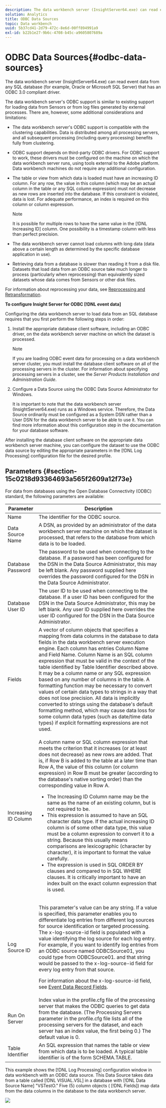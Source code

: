 ```yaml
---
description: The data workbench server (InsightServer64.exe) can read event data from any SQL database (for example, Oracle or Microsoft SQL Server) that has an ODBC 3.0 compliant driver.
solution: Analytics
title: ODBC Data Sources
topic: Data workbench
uuid: 5b37cd41-2d79-472c-8e6d-00ff894991a9
exl-id: b22b1e27-9b6c-4708-b45c-a9605807689a
---
```

# ODBC Data Sources{#odbc-data-sources}

The data workbench server (InsightServer64.exe) can read event data from any SQL database (for example, Oracle or Microsoft SQL Server) that has an ODBC 3.0 compliant driver.

 The data workbench server's ODBC support is similar to existing support for loading data from Sensors or from log files generated by external processes. There are, however, some additional considerations and limitations:

* The data workbench server's ODBC support is compatible with the clustering capabilities. Data is distributed among all processing servers, and all subsequent processing (including query processing) benefits fully from clustering. 
* ODBC support depends on third-party ODBC drivers. For ODBC support to work, these drivers must be configured on the machine on which the data workbench server runs, using tools external to the Adobe platform. Data workbench machines do not require any additional configuration. 
* The table or view from which data is loaded must have an increasing ID column. For any row, the value in this column (which may be an actual column in the table or any SQL column expression) must not decrease as new rows are inserted into the database. If this constraint is violated, data is lost. For adequate performance, an index is required on this column or column expression.

  >[!NOTE]
  >
  >It is possible for multiple rows to have the same value in the [!DNL Increasing ID] column. One possibility is a timestamp column with less than perfect precision.

* The data workbench server cannot load columns with long data (data above a certain length as determined by the specific database application in use). 
* Retrieving data from a database is slower than reading it from a disk file. Datasets that load data from an ODBC source take much longer to process (particularly when reprocessing) than equivalently sized datasets whose data comes from Sensors or other disk files.

For information about reprocessing your data, see [Reprocessing and Retransformation](../../../home/c-dataset-const-proc/c-reproc-retrans/c-unst-reproc-retrans.md).

**To configure Insight Server for ODBC [!DNL event data]**

Configuring the data workbench server to load data from an SQL database requires that you first perform the following steps in order:

1. Install the appropriate database client software, including an ODBC driver, on the data workbench server machine on which the dataset is processed.

   >[!NOTE]
   >
   >If you are loading ODBC event data for processing on a data workbench server cluster, you must install the database client software on all of the processing servers in the cluster. For information about specifying processing servers in a cluster, see the *Server Products Installation and Administration Guide*.

1. Configure a Data Source using the ODBC Data Source Administrator for Windows.

   It is important to note that the data workbench server (InsightServer64.exe) runs as a Windows service. Therefore, the Data Source ordinarily must be configured as a System DSN rather than a User DSN for the data workbench server to be able to use it. You can find more information about this configuration step in the documentation for your database software.

After installing the database client software on the appropriate data workbench server machine, you can configure the dataset to use the ODBC data source by editing the appropriate parameters in the [!DNL Log Processing] configuration file for the desired profile.

## Parameters {#section-15c0218d93364693a565f2609a12f73e}

For data from databases using the Open Database Connectivity (ODBC) standard, the following parameters are available: 

<table id="table_606D8A90DA4A43C29F2C6130F8C753F8"> 
 <thead> 
  <tr> 
   <th colname="col1" class="entry"> Parameter </th> 
   <th colname="col2" class="entry"> Description </th> 
  </tr> 
 </thead>
 <tbody> 
  <tr> 
   <td colname="col1"> Name </td> 
   <td colname="col2"> The identifier for the ODBC source. </td> 
  </tr> 
  <tr> 
   <td colname="col1"> Data Source Name </td> 
   <td colname="col2"> A DSN, as provided by an administrator of the data workbench server machine on which the dataset is processed, that refers to the database from which data is to be loaded. </td> 
  </tr> 
  <tr> 
   <td colname="col1"> Database Password </td> 
   <td colname="col2"> The password to be used when connecting to the database. If a password has been configured for the DSN in the <span class="wintitle"> Data Source Administrator</span>, this may be left blank. Any password supplied here overrides the password configured for the DSN in the <span class="wintitle"> Data Source Administrator</span>. </td> 
  </tr> 
  <tr> 
   <td colname="col1"> Database User ID </td> 
   <td colname="col2"> The user ID to be used when connecting to the database. If a user ID has been configured for the DSN in the <span class="wintitle"> Data Source Administrator</span>, this may be left blank. Any user ID supplied here overrides the user ID configured for the DSN in the <span class="wintitle"> Data Source Administrator</span>. </td> 
  </tr> 
  <tr> 
   <td colname="col1"> Fields </td> 
   <td colname="col2"> A vector of column objects that specifies a mapping from data columns in the database to data fields in the data workbench server execution engine. Each column has entries <span class="wintitle"> Column Name</span> and <span class="wintitle"> Field Name</span>. <span class="wintitle"> Column Name</span> is an SQL column expression that must be valid in the context of the table identified by <span class="wintitle"> Table Identifier</span> described above. It may be a column name or any SQL expression based on any number of columns in the table. A formatting function may be necessary to convert values of certain data types to strings in a way that does not lose precision. All data is implicitly converted to strings using the database's default formatting method, which may cause data loss for some column data types (such as date/time data types) if explicit formatting expressions are not used. </td> 
  </tr> 
  <tr> 
   <td colname="col1"> Increasing ID Column </td> 
   <td colname="col2"> <p>A column name or SQL column expression that meets the criterion that it increases (or at least does not decrease) as new rows are added. That is, if Row B is added to the table at a later time than Row A, the value of this column (or column expression) in Row B must be greater (according to the database's native sorting order) than the corresponding value in Row A. </p> <p> 
     <ul id="ul_EBF6AEE4746B41B3B5BB6CC74194DAED"> 
      <li id="li_A5C9BE52B01649DE9726ECEC68B99828"> The <span class="wintitle"> Increasing ID Column </span>name may be the same as the name of an existing column, but is not required to be. </li> 
      <li id="li_CF69EAB4AFB14F4894F7A5CDCAF06947"> This expression is assumed to have an SQL character data type. If the actual increasing ID column is of some other data type, this value must be a column expression to convert it to a string. Because this usually means comparisons are lexicographic (character by character), it is important to format the value carefully. </li> 
      <li id="li_58977431962E48039C898CFC47C53323"> The expression is used in SQL ORDER BY clauses and compared to in SQL WHERE clauses. It is critically important to have an index built on the exact column expression that is used. </li> 
     </ul> </p> </td> 
  </tr> 
  <tr> 
   <td colname="col1"> Log Source ID </td> 
   <td colname="col2"> <p>This parameter's value can be any string. If a value is specified, this parameter enables you to differentiate log entries from different log sources for source identification or targeted processing. The x-log-source-id field is populated with a value identifying the log source for each log entry. For example, if you want to identify log entries from an ODBC source named ODBCSource01, you could type <span class="filepath"> from ODBCSource01.</span> and that string would be passed to the x-log-source-id field for every log entry from that source. </p> <p> For information about the x-log-source-id field, see <a href="../../../home/c-dataset-const-proc/c-ev-data-rec-fields.md#concept-06bda4be1a4649a2905a4422e9e6c42f"> Event Data Record Fields</a>. </p> </td> 
  </tr> 
  <tr> 
   <td colname="col1"> Run On Server </td> 
   <td colname="col2"> Index value in the <span class="filepath"> profile.cfg</span> file of the processing server that makes the ODBC queries to get data from the database. (The Processing Servers parameter in the <span class="filepath"> profile.cfg</span> file lists all of the processing servers for the dataset, and each server has an index value, the first being 0.) The default value is 0. </td> 
  </tr> 
  <tr> 
   <td colname="col1"> Table Identifier </td> 
   <td colname="col2"> An SQL expression that names the table or view from which data is to be loaded. A typical table identifier is of the form SCHEMA.TABLE. </td> 
  </tr> 
 </tbody> 
</table>

This example shows the [!DNL Log Processing] configuration window in data workbench with an ODBC data source. This Data Source takes data from a table called [!DNL VISUAL.VSL] in a database with [!DNL Data Source Name] "VSTestO." Five (5) column objects ( [!DNL Fields]) map data from the data columns in the database to the data workbench server.

![](assets/cfg_LogProcessing_LogSources_ODBC.png)

